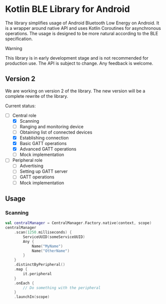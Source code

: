 # Kotlin BLE Library for Android

The library simplifies usage of Android Bluetooth Low Energy on Android. It is a wrapper around
native API and uses Kotlin Coroutines for asynchronous operations. The usage is designed to be more
natural according to the BLE specification.

> [!WARNING]
> This library is in early development stage and is not recommended for production use.
> The API is subject to change.
> Any feedback is welcome.

## Version 2

We are working on version 2 of the library. The new version will be a complete rewrite of the library.

Current status:
- [ ] Central role
    - [x] Scanning
    - [ ] Ranging and monitoring device
    - [ ] Obtaining list of connected devices
    - [x] Establishing connection
    - [x] Basic GATT operations
    - [x] Advanced GATT operations
    - [ ] Mock implementation
- [ ] Peripheral role
    - [ ] Advertising
    - [ ] Setting up GATT server
    - [ ] GATT operations
    - [ ] Mock implementation

## Usage

### Scanning

```kotlin
val centralManager = CentralManager.Factory.native(context, scope)
centralManager
    .scan(1250.milliseconds) {
        ServiceUUID(someServiceUUID)
        Any {
            Name("MyName")
            Name("OtherName")
        }
    }
    .distinctByPeripheral()
    .map {
        it.peripheral
    }
    .onEach {
        // Do something with the peripheral
    }
    .launchIn(scope)
```